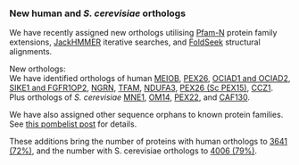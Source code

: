 ### New human and *S. cerevisiae* orthologs
<!-- pombase_flags: frontpage -->
<!-- newsfeed_thumbnail: pombase-logo-32x32px.png -->

We have recently assigned new orthologs utilising
[Pfam-N](https://xfam.wordpress.com/2024/05/31/pfam-n-version-3-enhancing-pfam-coverage-of-uniprot-with-computer-vision-deep-learning-techniques/)
protein family extensions,
[JackHMMER](https://www.ebi.ac.uk/Tools/hmmer/search/jackhmmer)
iterative searches, and [FoldSeek](https://search.foldseek.com/search)
structural alignments.

New orthologs:\
We have identified orthologs of human
[MEIOB](/gene/SPAP27G11.08c),
[PEX26](/gene/SPCC16C4.04),
[OCIAD1 and OCIAD2](/gene/SPBC19G7.18c),
[SIKE1 and FGFR1OP2](/gene/SPAC2C4.10c),
[NGRN](/gene/SPCC1393.11),
[TFAM](/gene/SPAC4G9.11c),
[NDUFA3](/gene/SPAC15A10.17),
[PEX26 (Sc PEX15)](/gene/SPCC16C4.04),
[CCZ1](/gene/SPAC1805.10). \
Plus orthologs of *S. cerevisiae*
[MNE1](/gene/SPBC16A3.03c),
[OM14](/gene/SPBC11C11.06c),
[PEX22](/gene/SPAC57A7.15c), and
[CAF130](/gene/SPAC23H4.16c).

We have also assigned other sequence orphans to known protein families.
See [this pombelist post](https://lists.cam.ac.uk/sympa/arc/ucam-pombelist/2024-08/msg00000.html)
for details.

These additions bring the number of proteins with human orthologs to
[3641 (72%)](/results/from/id/8335a7b3-5105-4414-9743-bb6422692858),
and the number with S. cerevisiae orthologs to
[4006 (79%)](/results/from/id/12a88b3a-9bab-4eae-a7e0-bb137b55d851).
